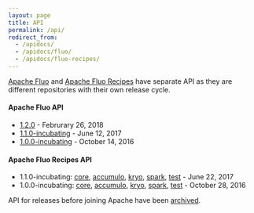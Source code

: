 ```yaml
---
layout: page
title: API
permalink: /api/
redirect_from:
  - /apidocs/
  - /apidocs/fluo/
  - /apidocs/fluo-recipes/
---
```


[Apache Fluo] and [Apache Fluo Recipes] have separate API as they are different repositories with their own release cycle.

#### Apache Fluo API

* <a href="{{ site.fluo_api_base }}/1.2.0/" target="_blank">1.2.0</a> - Februrary 26, 2018
* <a href="{{ site.fluo_api_base }}/1.1.0-incubating/" target="_blank">1.1.0-incubating</a> - June 12, 2017
* <a href="{{ site.fluo_api_base }}/1.0.0-incubating/" target="_blank">1.0.0-incubating</a> - October 14, 2016

#### Apache Fluo Recipes API

* 1.1.0-incubating: <a href="{{ site.api_base }}/fluo-recipes-core/1.1.0-incubating/" target="_blank">core</a>, <a href="{{ site.api_base }}/fluo-recipes-accumulo/1.1.0-incubating/" target="_blank">accumulo</a>, <a href="{{ site.api_base }}/fluo-recipes-kryo/1.1.0-incubating/" target="_blank">kryo</a>, <a href="{{ site.api_base }}/fluo-recipes-spark/1.1.0-incubating/" target="_blank">spark</a>, <a href="{{ site.api_base }}/fluo-recipes-test/1.1.0-incubating/" target="_blank">test</a> - June 22, 2017
* 1.0.0-incubating: <a href="{{ site.api_base }}/fluo-recipes-core/1.0.0-incubating/" target="_blank">core</a>, <a href="{{ site.api_base }}/fluo-recipes-accumulo/1.0.0-incubating/" target="_blank">accumulo</a>, <a href="{{ site.api_base }}/fluo-recipes-kryo/1.0.0-incubating/" target="_blank">kryo</a>, <a href="{{ site.api_base }}/fluo-recipes-spark/1.0.0-incubating/" target="_blank">spark</a>, <a href="{{ site.api_base }}/fluo-recipes-test/1.0.0-incubating/" target="_blank">test</a> - October 28, 2016

API for releases before joining Apache have been [archived](/api/archive).

[Apache Fluo]: https://github.com/apache/fluo
[Apache Fluo Recipes]: https://github.com/apache/fluo-recipes
